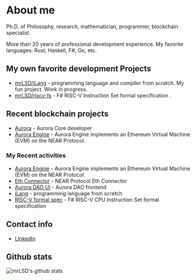# About me
Ph.D. of Philosophy, research, mathematician, programmer, blockchain specialist.

More than 20 years of professional development experience.
My favorite languages: Rust, Haskell, F#, Go, etc.

## My own favorite development Projects
* [mrLSD/iLang](https://github.com/mrLSD/iLang) - programming language and compiler from scratch.
  My fun project.  Work in progress.
* [mrLSD/riscv-fs](https://github.com/mrLSD/riscv-fs) - F# RISC-V Instruction Set formal specification .

## Recent blockchain projects
* [Aurora](https://github.com/aurora-is-near/) - Aurora Core developer
* [Aurora Engine](https://github.com/aurora-is-near/aurora-engine) -  Aurora Engine implements an Ethereum Virtual Machine (EVM) on the NEAR Protocol.

### My Recent activities
* [Aurora Engine](https://github.com/aurora-is-near/aurora-engine) -  Aurora Engine implements an Ethereum Virtual Machine (EVM) on the NEAR Protocol.
* [Eth Connector](https://github.com/aurora-is-near/eth-connector) - NEAR Protocol Eth Connector
* [Aurora DAO UI](https://github.com/aurora-is-near/aurora-dao-ui) - Aurora DAO frontend
* [iLang](https://github.com/mrLSD/iLang) - programming language from scretch
* [RISC-V formal spec](https://github.com/mrLSD/riscv-fs) -  F# RISC-V CPU Instruction Set formal specification

## Contact info
* [LinkedIn](https://www.linkedin.com/in/evgeny-ukhanov/)

## Github stats
![mrLSD's github stats](https://github-readme-stats.vercel.app/api?username=mrlsd&count_private=true&include_all_commits=false&hide_title=false&show_icons=true&theme=ocean_dark)

